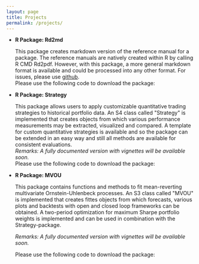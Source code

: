 ```yaml
---
layout: page
title: Projects
permalink: /projects/
---
```



* __R Package: Rd2md__

	This package creates markdown version of the reference manual for a package. The reference manuals are natively created within R by calling R CMD Rd2pdf.
	However, with this package, a more general markdown format is available and could be processed into any other format. For issues, please
	use <a href="https://github.com/quants-ch/Rd2md">github</a>.<br />
	Please use the following code to download the package: <br />
	<script src="https://gist.github.com/quants-ch/d10d966b364b3a8e1071af7e375326cf.js"></script>
	
* __R Package: Strategy__

	This package allows users to apply customizable quantitative trading strategies to historical portfolio data.
	An S4 class called &quot;Strategy&quot; is implemented that creates objects from which various performance measurements may be extracted, visualized and compared.
	A template for custom quantitative strategies is available and so the package can be extended in an easy way and still all methods are available for consistent evaluations. <br />
	<i>Remarks: A fully documented version with vignettes will be available soon.</i><br />
	Please use the following code to download the package: <br />
	<script src="https://gist.github.com/quants-ch/58a65d1fc7118f2c03f80988fcd790b2.js"></script>

* __R Package: MVOU__

	This package contains functions and methods to fit mean-reverting multivariate Ornstein-Uhlenbeck processes.
	An S3 class called &quot;MVOU&quot; is implemented that creates fittes objects from which forecasts, various plots and backtests with open and closed loop frameworks can be obtained.
	A two-period optimization for maximum Sharpe portfolio weights is implemented and can be used in combination with the Strategy-package.
	
	_Remarks: A fully documented version with vignettes will be available soon._
	
	Please use the following code to download the package: 
	
	<script src="https://gist.github.com/quants-ch/f8efe55ca1611e5ddd99fff0468d3ed2.js"></script>